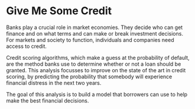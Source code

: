 # Give Me Some Credit

Banks play a crucial role in market economies. They decide who can get finance and on what terms and can make or break investment decisions. For markets and society to function, individuals and companies need access to credit. 

Credit scoring algorithms, which make a guess at the probability of default, are the method banks use to determine whether or not a loan should be granted. This analysis focusses to improve on the state of the art in credit scoring, by predicting the probability that somebody will experience financial distress in the next two years.

The goal of this analysis is to build a model that borrowers can use to help make the best financial decisions.
